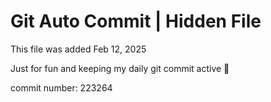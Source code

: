 # Git Auto Commit | Hidden File

This file was added Feb 12, 2025

Just for fun and keeping my daily git commit active 🤪

commit number: 223264
